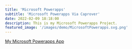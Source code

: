 ```yaml
---
title: 'Microsoft Powerapps'
subtitle: 'Microsoft Powerapps Via Caprover'
date: 2022-02-09 18:18:00
description: This is my Microsoft Powerapps Project.
featured_image: '/images/demo/MicrosoftPowerapps.svg.png'
---
```

[My Microsoft Powerapps App](https://MicrosoftPowerapps.pcservice.business)